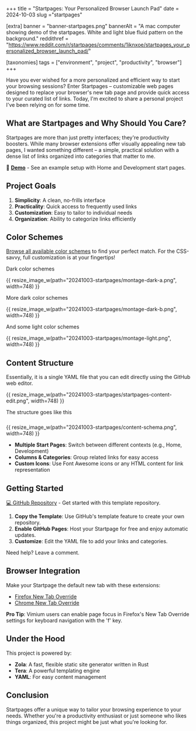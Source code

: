 +++
title = "Startpages: Your Personalized Browser Launch Pad"
date = 2024-10-03
slug ="startpages"

[extra]
banner = "banner-startpages.png"
bannerAlt = "A mac computer showing demo of the startpages. White and light blue fluid pattern on the background."
reddithref = "https://www.reddit.com/r/startpages/comments/1iknxoe/startpages_your_personalized_browser_launch_pad/"

[taxonomies]
tags = ["environment", "project", "productivity", "browser"]
+++

Have you ever wished for a more personalized and efficient way to start your
browsing sessions? Enter Startpages – customizable web pages designed to replace
your browser's new tab page and provide quick access to your curated list of
links. Today, I'm excited to share a personal project I've been relying on for
some time.

<!-- more -->

## What are Startpages and Why Should You Care?

Startpages are more than just pretty interfaces; they're productivity boosters.
While many browser extensions offer visually appealing new tab pages, I wanted
something different – a simple, practical solution with a dense list of links
organized into categories that matter to me.

🚀 [**Demo**](https://primamateria.github.io/startpages-template/home.html) -
See an example setup with Home and Development start pages.

## Project Goals

1. **Simplicity**: A clean, no-frills interface
2. **Practicality**: Quick access to frequently used links
3. **Customization**: Easy to tailor to individual needs
4. **Organization**: Ability to categorize links efficiently

## Color Schemes

[Browse all available color schemes](https://github.com/PrimaMateria/startpages-template/blob/main/_docs/colorschemes.md)
to find your perfect match. For the CSS-savvy, full customization is at your
fingertips!

Dark color schemes

<div style="margin-top: 9px">
{{ resize_image_w(path="20241003-startpages/montage-dark-a.png", width=748) }}
</div>

More dark color schemes

<div style="margin-top: 9px">
{{ resize_image_w(path="20241003-startpages/montage-dark-b.png", width=748) }}
</div>

And some light color schemes

<div style="margin-top: 9px">
{{ resize_image_w(path="20241003-startpages/montage-light.png", width=748) }}
</div>


## Content Structure

Essentially, it is a single YAML file that you can edit directly using the
GitHub web editor.

<div style="margin-top: 9px">
{{ resize_image_w(path="20241003-startpages/startpages-content-edit.png", width=748) }}
</div>

The structure goes like this

<div style="margin-top: 24px">
{{ resize_image_w(path="20241003-startpages/content-schema.png", width=748) }}
</div>

- **Multiple Start Pages**: Switch between different contexts (e.g., Home,
  Development)
- **Columns & Categories**: Group related links for easy access
- **Custom Icons**: Use Font Awesome icons or any HTML content for link
  representation

## Getting Started

[💻 GitHub Repository](https://github.com/PrimaMateria/startpages-template) -
Get started with this template repository.

1. **Copy the Template**: Use GitHub's template feature to create your own
   repository.
2. **Enable GitHub Pages**: Host your Startpage for free and enjoy automatic
   updates.
3. **Customize**: Edit the YAML file to add your links and categories.

Need help? Leave a comment.

## Browser Integration

Make your Startpage the default new tab with these extensions:

- [Firefox New Tab Override](https://addons.mozilla.org/en-US/firefox/addon/new-tab-override/)
- [Chrome New Tab Override](https://chromewebstore.google.com/detail/new-tab-override/fjcmlondipcnnpmbcollgifldmajfonf)

**Pro Tip**: Vimium users can enable page focus in Firefox's New Tab Override
settings for keyboard navigation with the 'f' key.

## Under the Hood

This project is powered by:

- **Zola**: A fast, flexible static site generator written in Rust
- **Tera**: A powerful templating engine
- **YAML**: For easy content management

## Conclusion

Startpages offer a unique way to tailor your browsing experience to your needs.
Whether you're a productivity enthusiast or just someone who likes things
organized, this project might be just what you're looking for.
